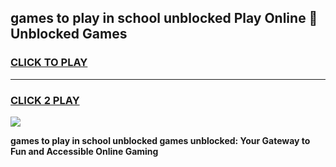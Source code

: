 
## games to play in school unblocked Play Online 👋 Unblocked Games
<h3>
<a href="https://premium.freeplayer.one?title=games_to_play_in_school_unblocked&ref=19F">CLICK TO PLAY</a></h3>
<hr>

<h3>
<a href="https://premium.freeplayer.one?title=games_to_play_in_school_unblocked&ref=19F">CLICK 2 PLAY</a>
  
</h3>

<a href="https://premium.freeplayer.one?title=games_to_play_in_school_unblocked&ref=19F"><img src="https://clearcache.store/games.png"></a>


**games to play in school unblocked games unblocked: Your Gateway to Fun and Accessible Online Gaming**
